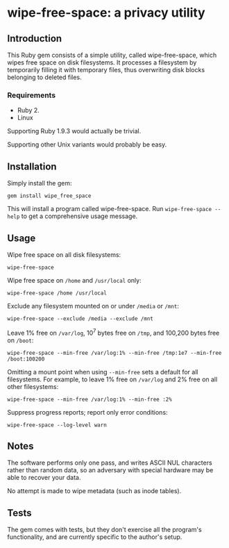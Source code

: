 # wipe-free-space: a privacy utility

## Introduction

This Ruby gem consists of a simple
utility, called wipe-free-space,
which wipes free space on disk filesystems.
It processes a filesystem by temporarily filling
it with temporary files, thus overwriting disk blocks belonging to
deleted files.

### Requirements

* Ruby 2.
* Linux

Supporting Ruby 1.9.3 would actually be trivial.

Supporting other Unix variants would probably be easy.

## Installation

Simply install the gem:

    gem install wipe_free_space

This will install a program called wipe-free-space.
Run `wipe-free-space --help` to get a comprehensive usage
message.

## Usage

Wipe free space on all disk filesystems:

    wipe-free-space

Wipe free space on `/home` and `/usr/local` only:

    wipe-free-space /home /usr/local

Exclude any filesystem mounted on or under `/media` or `/mnt`:

    wipe-free-space --exclude /media --exclude /mnt

Leave 1% free on `/var/log`, 10<sup>7</sup> bytes
free on `/tmp`, and 100,200 bytes free on `/boot`:

    wipe-free-space --min-free /var/log:1% --min-free /tmp:1e7 --min-free /boot:100200

Omitting a mount point when using `--min-free` sets a default
for all filesystems.  For example, to
leave 1% free on `/var/log` and 2% free on all other filesystems:

    wipe-free-space --min-free /var/log:1% --min-free :2%

Suppress progress reports; report only error conditions:

    wipe-free-space --log-level warn

## Notes

The software performs only one pass, and
writes ASCII NUL characters rather than random data,
so an adversary with special hardware may be able to recover
your data.

No attempt is made to wipe metadata (such as inode tables).

## Tests

The gem comes with tests, but they don't exercise all
the program's functionality, and are currently specific
to the author's setup.
